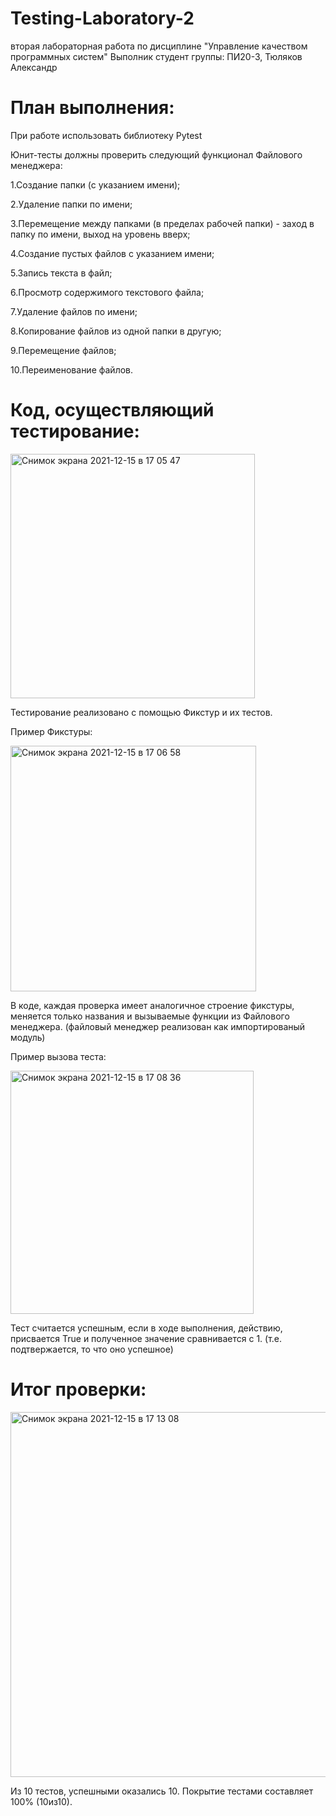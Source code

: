 # Testing-Laboratory-2
вторая лабораторная работа по дисциплине "Управление качеством программных систем" 
Выполник студент группы: ПИ20-3, Тюляков Александр
# План выполнения: 
При работе использовать библиотеку Pytest

Юнит-тесты должны проверить следующий функционал Файлового менеджера:

1.Создание папки (с указанием имени);

2.Удаление папки по имени;

3.Перемещение между папками (в пределах рабочей папки) - заход в папку по имени, выход на уровень вверх;

4.Создание пустых файлов с указанием имени;

5.Запись текста в файл;

6.Просмотр содержимого текстового файла;

7.Удаление файлов по имени;

8.Копирование файлов из одной папки в другую;

9.Перемещение файлов;

10.Переименование файлов.

# Код, осуществляющий тестирование: 

<img width="391" alt="Снимок экрана 2021-12-15 в 17 05 47" src="https://user-images.githubusercontent.com/90206600/146200958-1efcbb6e-67ac-4b4d-8dd8-337bce17300a.png">

Тестирование реализовано с помощью Фикстур и их тестов.

Пример Фикстуры:

<img width="393" alt="Снимок экрана 2021-12-15 в 17 06 58" src="https://user-images.githubusercontent.com/90206600/146201150-8516afb2-c2eb-4b8c-8319-aae226e9ee87.png">

В коде, каждая проверка имеет аналогичное строение фикстуры, меняется только названия и вызываемые функции из Файлового менеджера. 
(файловый менеджер реализован как импортированый модуль) 

Пример вызова теста:

<img width="389" alt="Снимок экрана 2021-12-15 в 17 08 36" src="https://user-images.githubusercontent.com/90206600/146201415-4deed220-1cf2-4e75-a3bf-dee3c0f74b6a.png">

Тест считается успешным, если в ходе выполнения, действию, присвается True и полученное значение сравнивается с 1. (т.е. подтвержается, то что оно успешное) 

# Итог проверки:

<img width="584" alt="Снимок экрана 2021-12-15 в 17 13 08" src="https://user-images.githubusercontent.com/90206600/146202163-91f4482c-9a69-45e9-aeea-51162a2fa0b3.png">

Из 10 тестов, успешными оказались 10. Покрытие тестами составляет 100% (10из10).
